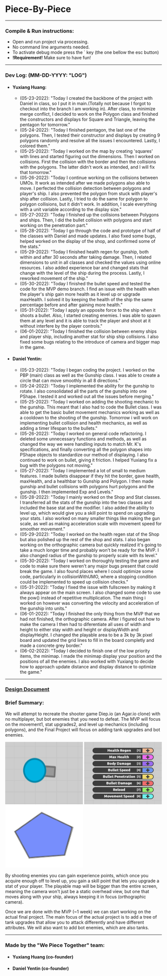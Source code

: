 # Piece-By-Piece
---
### Compile & Run instructions:
* Open and run project via processing.
* No command line arguments needed.
* To activate debug mode press the \` key (the one bellow the esc button)
* **!Requirement!** Make sure to have fun!
---
### Dev Log: (MM-DD-YYYY: "LOG")
* #### Yuxiang Huang:
    *  (05-23-2022): "Today I created the backbone of the project with Daniel in class, so I put it in main.(Totally not because I forgot to checkout into the branch I am working in). After class, to minimize merge conflict, I decided to work on the Polygon class and finished the constructors and displays for Square and Triangle, leaving the pentagon for tomorrow."
    *  (05-24-2022): "Today I finished pentagon, the last one of the polygons. Then, I tested their constructor and displays by creating 9 polygons randomly and resolve all the issues I encountered. Lastly, I colored them."
    *  (05-25-2022): "Today I worked on the map by creating 'squares' with lines and started figuring out the dimensions. Then I worked on collisions. First the collision with the border and then the collisions with the polygons. The latter didn't work as intended, and I will fix that tomorrow."
    *  (05-26-2022): "Today I continue working on the collisions between UMOs. It work as intended after we made polygons also able to move. I perfected the collision detection between polygons and player's ship. I also prevented the polygon from stuck with player's ship after collision. Lastly, I tried to do the same for polygon to polygon collisions, but it didn't work. In addition, I scale everything with a unit variable according to the display size."
    *  (05-27-2022): "Today I finished up the collisions between Polygons and ships. Then, I did the bullet collision with polygons and start working on the penetration part."
    *  (05-28-2022): "Today I go through the code and prototype of half of the classes with Daniel and made updates. I also fixed some bugs, helped worked on the display of the shop, and confirmed some of the stats."
    *  (05-29-2022): "Today I finished health regen for gunship, both within and after 30 seconds after taking damage. Then, I related dimensions to unit in all classes and checked the values using online resources. I also added experience bar and changed stats that change with the level of the ship during the process. Lastly, I reworked movement of the ship."
    *  (05-30-2022): "Today I finished the bullet speed and tested the code for the MVP demo branch. I find an issue with the health when the player's ship gain more health as it level up or upgrade maxHealth. I solved it by keeping the health of the ship the same percentage before and after gaining more health."
    *  (05-31-2022): "Today I apply an opposite force to the ship when it shoots a bullet. Also, I started creating enemies. I was able to spawn them at any level and it is able to track the player and shoot at it without interfere by the player controls."
    *  (06-01-2022): "Today I finished the collision between enemy ships and player ship, including another stat for ship ship collisions. I also fixed some bugs relating to the introduce of camera and bigger map in the game.

* #### Daniel Yentin:
    *  (05-23-2022): "Today I began coding the project. I worked on the PBP (main) class as well as the Gunship class. I was able to create a circle that can move smoothly in all 8 directions."
    *  (05-24-2022): "Today I implemented the ability for the gunship to rotate. I also consolidated all the parts of the gunship into one PShape. I tested it and worked out all the issues before merging."
    *  (05-25-2022): "Today I worked on adding the shooting mechanic to the gunship. This meant that I also had to code the Bullet class. I was able to get the basic bullet movement mechanics working as well as a cooldown to the shooting of the gunship. Tomorrow i will work on implementing bullet collision and health mechanics, as well as adding a timer lifespan to the bullets."
    *  (05-26-2022): "Today I worked on general code refactoring. I deleted some unnecessary functions and methods, as well as changed the way we were handling inputs to match Mr. K's  specifications, and finally converting all the polygon shapes into PShape objects to standardize our method of displaying. I also continued to work on bullet, giving it friction. I helped Yuxiang fix a bug with the polygons not moving."
    *  (05-27-2022): "Today I implemented a lot of small to medium features. I made bullets disappear if they hit the border, gave health, maxHealth, and a healthbar to Gunship and Polygon. I then made gunship and bullet collisions with polygons hurt polygons and the gunship. I then implemented Exp and Levels."
    *  (05-28-2022): "Today I mainly worked on the Shop and Stat classes. I transferred all the stats of the gunship into the two classes and included the base stat and the modifier. I also added the ability to level up, which would give you a skill point to spend on upgrading your stats. I also worked on many smaller things like making the gun scale, as well as making acceleration scale with movement speed for smoother movement."
    *  (05-29-2022): "Today I worked on the health regen stat of the Shop but also polished up the rest of the shop and stats. I also began working on the orthographic camera but quickly realized it's going to take a much longer time and probably won't be ready for the MVP. I also changed radius of the gunship to properly scale with its level."
    *  (05-30-2022): "Today I worked on thoroughly testing the game and code to make sure there weren't any major bugs present that could break the game. I also found places where I could optimize some code, particularly in collisionWithUMO, where a stopping condition could be implemented to speed up collision checks."
    *  (05-31-2022): "Today I fixed the issue with fullscreen by making it always appear on the main screen. I also changed some code to use the pow() instead of repetitive multiplication. The main thing i worked on however was converting the velocity and acceleration of the gunship into units."
    *  (06-01-2022): "Today I finished the only thing from the MVP that we had not finished, the orthographic camera. After i figured out how to make the camera I then had to diferentiate all uses of width and height to either stay width and height or displayWidth and displayHeight. I changed the playable area to be a 3k by 3k pixel board and updated the grid lines to fill in the board completly and made a concrete grey border."
    *  (06-02-2022): "Today I decided to finish one of the low priority items, the minimap. I made the minimap display your position and the positions of all the enemies. I also worked with Yuxiang to decide how to approach update distance and display distance to optimize the game."
---
### [Design Document](https://docs.google.com/document/d/1VgnokkQJ6dlN8ZGiPio2rf950HojZwHc50P1fpkQ91U/edit?usp=sharing)

### Brief Summary:
We will attempt to recreate the shooter game Diep.io (an Agar.io clone) with no multiplayer, but bot enemies that you need to defeat. The MVP will focus on the movement1, stat upgrades2, and level up mechanics (including polygons), and the Final Project will focus on adding tank upgrades and bot enemies.

<img src="./ref/GunShip.png" width="250" height="200"> <img src="./ref/Shop.png" width="250" height="200"> <img src="./ref/Pentagon.png" width="250" height="200">

By shooting enemies you can gain experience points, which once you acquire enough off to level up, you gain a skill point that lets you upgrade a stat of your player. The playable map will be bigger than the entire screen, meaning the camera won't just be a static overhead view, but one that moves along with your ship, always keeping it in focus (orthographic camera).

Once we are done with the MVP (~1 week) we can start working on the actual final project. The main focus of the actual project is to add a tree of tank upgrades that allow you to attack differently and have different attributes. We will also want to add bot enemies, which are also tanks.

---
### Made by the "We Piece Together" team:
* #### Yuxiang Huang (co-founder)
* #### Daniel Yentin (co-founder)
